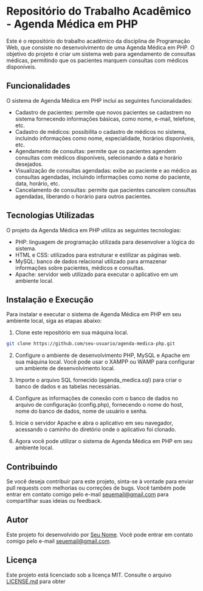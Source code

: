 # Repositório do Trabalho Acadêmico - Agenda Médica em PHP

Este é o repositório do trabalho acadêmico da disciplina de Programação Web, que consiste no desenvolvimento de uma Agenda Médica em PHP. O objetivo do projeto é criar um sistema web para agendamento de consultas médicas, permitindo que os pacientes marquem consultas com médicos disponíveis.

## Funcionalidades

O sistema de Agenda Médica em PHP inclui as seguintes funcionalidades:

- Cadastro de pacientes: permite que novos pacientes se cadastrem no sistema fornecendo informações básicas, como nome, e-mail, telefone, etc.
- Cadastro de médicos: possibilita o cadastro de médicos no sistema, incluindo informações como nome, especialidade, horários disponíveis, etc.
- Agendamento de consultas: permite que os pacientes agendem consultas com médicos disponíveis, selecionando a data e horário desejados.
- Visualização de consultas agendadas: exibe ao paciente e ao médico as consultas agendadas, incluindo informações como nome do paciente, data, horário, etc.
- Cancelamento de consultas: permite que pacientes cancelem consultas agendadas, liberando o horário para outros pacientes.

## Tecnologias Utilizadas

O projeto da Agenda Médica em PHP utiliza as seguintes tecnologias:

- PHP: linguagem de programação utilizada para desenvolver a lógica do sistema.
- HTML e CSS: utilizados para estruturar e estilizar as páginas web.
- MySQL: banco de dados relacional utilizado para armazenar informações sobre pacientes, médicos e consultas.
- Apache: servidor web utilizado para executar o aplicativo em um ambiente local.

## Instalação e Execução

Para instalar e executar o sistema de Agenda Médica em PHP em seu ambiente local, siga as etapas abaixo:

1. Clone este repositório em sua máquina local.

```bash
git clone https://github.com/seu-usuario/agenda-medica-php.git
```

2. Configure o ambiente de desenvolvimento PHP, MySQL e Apache em sua máquina local. Você pode usar o XAMPP ou WAMP para configurar um ambiente de desenvolvimento local.

3. Importe o arquivo SQL fornecido (agenda_medica.sql) para criar o banco de dados e as tabelas necessárias.

4. Configure as informações de conexão com o banco de dados no arquivo de configuração (config.php), fornecendo o nome do host, nome do banco de dados, nome de usuário e senha.

5. Inicie o servidor Apache e abra o aplicativo em seu navegador, acessando o caminho do diretório onde o aplicativo foi clonado.

6. Agora você pode utilizar o sistema de Agenda Médica em PHP em seu ambiente local.

## Contribuindo

Se você deseja contribuir para este projeto, sinta-se à vontade para enviar pull requests com melhorias ou correções de bugs. Você também pode entrar em contato comigo pelo e-mail [seuemail@gmail.com](mailto:seuemail@gmail.com) para compartilhar suas ideias ou feedback.

## Autor

Este projeto foi desenvolvido por [Seu Nome](https://github.com/seunome). Você pode entrar em contato comigo pelo e-mail [seuemail@gmail.com](mailto:seuemail@gmail.com).

## Licença

Este projeto está licenciado sob a licença MIT. Consulte o arquivo [LICENSE.md](LICENSE.md) para obter

